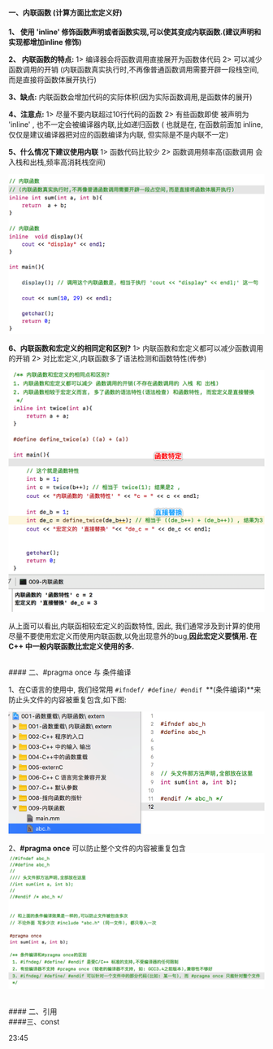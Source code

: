 #### 一、内联函数 (计算方面比宏定义好)


**1、 使用 'inline' 修饰函数声明或者函数实现,可以使其变成内联函数.(建议声明和实现都增加inline 修饰)**

**2、 内联函数的特点:**
1> 编译器会将函数调用直接展开为函数体代码
2> 可以减少函数调用的开销 (内联函数真实执行时,不再像普通函数调用需要开辟一段栈空间,而是直接将函数体展开执行)

**3、缺点:**
内联函数会增加代码的实际体积(因为实际函数调用,是函数体的展开)

**4、注意点:**
1> 尽量不要内联超过10行代码的函数
2> 有些函数即使 被声明为 'inline' , 也不一定会被编译器内联,比如递归函数
 ( 也就是在, 在函数前面加 inline,仅仅是建议编译器把对应的函数编译为内联, 但实际是不是内联不一定)

**5、什么情况下建议使用内联**
1>  函数代码比较少
2>  函数调用频率高(函数调用 会入栈和出栈,频率高消耗栈空间)

![](/assets/inline.png)

**6、内联函数和宏定义的相同定和区别?**
1> 内联函数和宏定义都可以减少函数调用的开销
2> 对比宏定义,内联函数多了语法检测和函数特性(传参)

![](/assets/Snip20190112_3.png)

从上面可以看出,内联函相较宏定义的函数特性, 因此, 我们通常涉及到计算的使用尽量不要使用宏定义而使用内联函数,以免出现意外的bug,**因此宏定义要慎用. 在C++ 中一般内联函数比宏定义使用的多.**








<br>
#### 二、#pragma once 与 条件编译

1、在C语言的使用中, 我们经常用 `#ifndef/ #define/ #endif `**(条件编译)**来防止头文件的内容被重复包含,如下图:

![](/assets/Snip20190112_5.png)

2、**#pragma once** 可以防止整个文件的内容被重复包含
![](/assets/Snip20190112_8.png)


<br>
#### 二、引用 


<br>
####三、const


23:45


